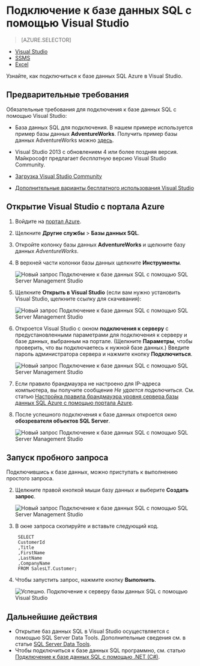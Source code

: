 <properties
	pageTitle="Подключение к базе данных SQL с помощью запроса C# | Microsoft Azure"
	description="Написание программы на C# для отправки запроса к базе данных SQL и подключения к ней. Сведения об IP адресах, строках подключения, безопасном входе и бесплатной версии Visual Studio."
	services="sql-database"
	keywords="запрос c# к базе данных, запрос c#, подключение к базе данных, SQL C#"
	documentationCenter=""
	authors="stevestein"
	manager="jhubbard"
	editor=""/>

<tags
	ms.service="sql-database"
	ms.workload="data-management"
	ms.tgt_pltfrm="na"
	ms.devlang="dotnet"
	ms.topic="get-started-article"
	ms.date="08/17/2016"
	ms.author="stevestein"/>



# Подключение к базе данных SQL с помощью Visual Studio

> [AZURE.SELECTOR]
- [Visual Studio](sql-database-connect-query.md)
- [SSMS](sql-database-connect-query-ssms.md)
- [Excel](sql-database-connect-excel.md)

Узнайте, как подключиться к базе данных SQL Azure в Visual Studio.

## Предварительные требования


Обязательные требования для подключения к базе данных SQL с помощью Visual Studio:


- База данных SQL для подключения. В нашем примере используется пример базы данных **AdventureWorks**. Получить пример базы данных AdventureWorks можно [здесь](sql-database-get-started.md).


- Visual Studio 2013 с обновлением 4 или более поздняя версия. Майкрософт предлагает *бесплатную* версию Visual Studio Community.
 - [Загрузка Visual Studio Community](http://www.visualstudio.com/products/visual-studio-community-vs)
 - [Дополнительные варианты бесплатного использования Visual Studio](http://www.visualstudio.com/products/free-developer-offers-vs.aspx)




## Открытие Visual Studio с портала Azure


1. Войдите на [портал Azure](https://portal.azure.com/).

2. Щелкните **Другие службы** > **Базы данных SQL**.
3. Откройте колонку базы данных **AdventureWorks** и щелкните базу данных *AdventureWorks*.

6. В верхней части колонки базы данных щелкните **Инструменты**.

	![Новый запрос Подключение к базе данных SQL с помощью SQL Server Management Studio](./media/sql-database-connect-query/tools.png)

7. Щелкните **Открыть в Visual Studio** (если вам нужно установить Visual Studio, щелкните ссылку для скачивания):

	![Новый запрос Подключение к базе данных SQL с помощью SQL Server Management Studio](./media/sql-database-connect-query/open-in-vs.png)


8. Откроется Visual Studio с окном **подключения к серверу** с предустановленными параметрами для подключения к серверу и базе данных, выбранным на портале. (Щелкните **Параметры**, чтобы проверить, что вы подключаетесь к нужной базе данных.) Введите пароль администратора сервера и нажмите кнопку **Подключиться**.


	![Новый запрос Подключение к базе данных SQL с помощью SQL Server Management Studio](./media/sql-database-connect-query/connect.png)


8. Если правило брандмауэра не настроено для IP-адреса компьютера, вы получите сообщение *Не удается подключиться*. См. статью [Настройка правила брандмауэра уровня сервера базы данных SQL Azure с помощью портала Azure](sql-database-configure-firewall-settings.md).


9. После успешного подключения к базе данных откроется окно **обозревателя объектов SQL Server**.

	![Новый запрос Подключение к базе данных SQL с помощью SQL Server Management Studio](./media/sql-database-connect-query/sql-server-object-explorer.png)


## Запуск пробного запроса

Подключившись к базе данных, можно приступать к выполнению простого запроса.

2. Щелкните правой кнопкой мыши базу данных и выберите **Создать запрос**.

	![Новый запрос Подключение к базе данных SQL с помощью SQL Server Management Studio](./media/sql-database-connect-query/new-query.png)

3. В окне запроса скопируйте и вставьте следующий код.

		SELECT
		CustomerId
		,Title
		,FirstName
		,LastName
		,CompanyName
		FROM SalesLT.Customer;

4. Чтобы запустить запрос, нажмите кнопку **Выполнить**.

	![Успешно. Подключение к серверу базы данных SQL с помощью Visual Studio](./media/sql-database-connect-query/run-query.png)

## Дальнейшие действия

- Открытие баз данных SQL в Visual Studio осуществляется с помощью SQL Server Data Tools. Дополнительные сведения см. в статье [SQL Server Data Tools](https://msdn.microsoft.com/library/hh272686.aspx).
- Чтобы подключиться к базе данных SQL программно, см. статью [Подключение к базе данных SQL с помощью .NET (C#)](sql-database-develop-dotnet-simple.md).

<!---HONumber=AcomDC_0824_2016-->